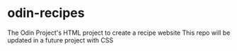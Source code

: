 # odin-recipes
The Odin Project's HTML project to create a recipe website
This repo will be updated in a future project with CSS
